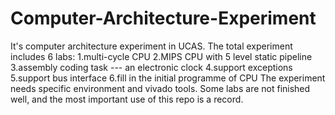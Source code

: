 # Computer-Architecture-Experiment
It's computer architecture experiment in UCAS.
The total experiment includes 6 labs:
1.multi-cycle CPU
2.MIPS CPU with 5 level static pipeline
3.assembly coding task --- an electronic clock
4.support exceptions
5.support bus interface
6.fill in the initial programme of CPU
The experiment needs specific environment and vivado tools.
Some labs are not finished well, and the most important use of this repo is a record.

